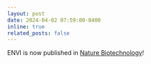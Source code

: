```yaml
---
layout: post
date: 2024-04-02 07:59:00-0400
inline: true
related_posts: false
---
```


ENVI is now published in [Nature Biotechnology](https://www.nature.com/articles/s41587-024-02193-4)!
